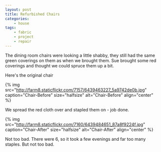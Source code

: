 ```yaml
---
layout: post
title: Refurbished Chairs
categories:
    - house
tags:
    - fabric
    - project
    - repair
---
```


The dining room chairs were looking a little shabby, they still had the same green coverings on them as when we brought them. Sue brought some red coverings and thought we could spruce them up a bit.

Here's the original chair

{% img src="http://farm8.staticflickr.com/7157/6439463227_5a9742de0b.jpg" caption="Chair-Before" size="halfsize" alt="Chair-Before" align="center" %}

We spread the red cloth over and stapled them on - job done.

{% img src="http://farm8.staticflickr.com/7160/6439484651_87a8f9224f.jpg" caption="Chair-After" size="halfsize" alt="Chair-After" align="center" %}

Not too bad. There were 6, so it took a few evenings and far too many staples. But not too bad.